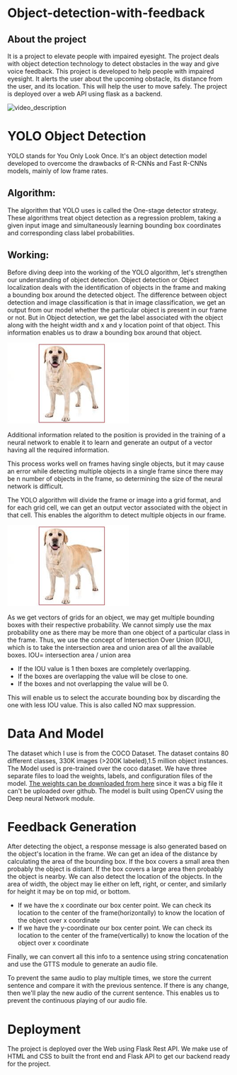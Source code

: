# Object-detection-with-feedback

## About the project
It is a project to elevate people with impaired eyesight. 
The project deals with object detection technology to detect obstacles in the way and give voice feedback. This project is developed to help people with impaired eyesight. It alerts the user about the upcoming obstacle, its distance from the user, and its location. This will help the user to move safely.
The project is deployed over a web API using flask as a backend.

![video_description](/gif1.gif)

# YOLO Object Detection
YOLO stands for You Only Look Once. It's an object detection model developed to overcome the drawbacks of R-CNNs and Fast R-CNNs models, mainly of low frame rates.

## Algorithm:
The algorithm that YOLO uses is called the One-stage detector strategy. These algorithms treat object detection as a regression problem, taking a given input image and simultaneously learning bounding box coordinates and corresponding class label probabilities.

## Working:
Before diving deep into the working of the YOLO algorithm, let's strengthen our understanding of object detection. Object detection or Object localization deals with the identification of objects in the frame and making a bounding box around the detected object. The difference between object detection and image classification is that in image classification, we get an output from our model whether the particular object is present in our frame or not. But in Object detection, we get the label associated with the object along with the height width and x and y location point of that object. This information enables us to draw a bounding box around that object. 

![single_object_YOLO_object_detection](/images/img1.jpg)

Additional information related to the position is provided in the training of a neural network to enable it to learn and generate an output of a vector having all the required information.

This process works well on frames having single objects, but it may cause an error while detecting multiple objects in a single frame since there may be n number of objects in the frame, so determining the size of the neural network is difficult.

The YOLO algorithm will divide the frame or image into a grid format, and for each grid cell, we can get an output vector associated with the object in that cell. This enables the algorithm to detect multiple objects in our frame.

![grid_object_YOLO_object_detection](/images/img1.jpg)

As we get vectors of grids for an object, we may get multiple bounding boxes with their respective probability. We cannot simply use the max probability one as there may be more than one object of a particular class in the frame. Thus, we use the concept of Intersection Over Union (IOU), which is to take the intersection area and union area of all the available boxes. 
IOU= intersection area / union area

<ul>
<li>If the IOU value is 1 then boxes are completely overlapping.</li>
<li>If the boxes are overlapping the value will be close to one.</li>
<li>If the boxes and not overlapping the value will be 0.</li>
</ul>

This will enable us to select the accurate bounding box by discarding the one with less IOU value.
This is also called NO max suppression.

# Data And Model 
The dataset which I use is from the COCO Dataset. The dataset contains  80 different classes, 330K images (>200K labeled),1.5 million object instances.
The Model used is pre-trained over the coco dataset. We have three separate files to load the weights, labels, and configuration files of the model.
<a href="https://drive.google.com/drive/folders/1XG59Uj9c_7EqiSQWMcTqtidynqj-G_yE?usp=sharing" target="_blank"> The weights can be downloaded from here</a> since it was a big file it can't be uploaded over github.
The model is built using OpenCV using the Deep neural Network module.

# Feedback Generation
After detecting the object, a response message is also generated based on the object's location in the frame. We can get an idea of the distance by calculating the area of the bounding box. If the box covers a small area then probably the object is distant. If the box covers a large area then probably the object is nearby.
We can also detect the location of the objects. In the area of width, the object may lie either on left, right, or center, and similarly for height it may be on top mid, or bottom. 

<ul>
<li>If we have the x coordinate our box center point. We can check its location to the center of the frame(horizontally) to know the location of the object over x coordinate</li>
<li>If we have the y-coordinate our box center point. We can check its location to the center of the frame(vertically) to know the location of the object over x coordinate</li>
</ul>

Finally, we can convert all this info to a sentence using string concatenation and use the GTTS module to generate an audio file.

To prevent the same audio to play multiple times, we store the current sentence and compare it with the previous sentence. If there is any change, then we'll play the new audio of the current sentence. This enables us to prevent the continuous playing of our audio file.

# Deployment
The project is deployed over the Web using Flask Rest API. We make use of HTML and CSS to built the front end and Flask API to get our backend ready for the project. 
